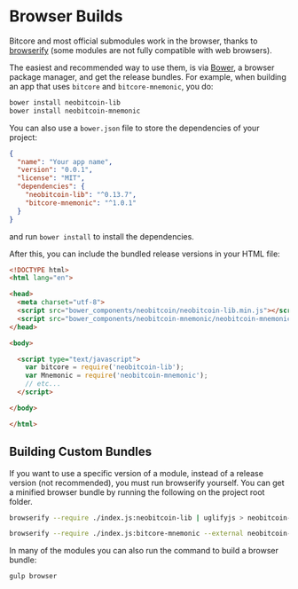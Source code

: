 # Browser Builds
Bitcore and most official submodules work in the browser, thanks to [browserify](http://browserify.org/) (some modules are not fully compatible with web browsers).

The easiest and recommended way to use them, is via [Bower](http://bower.io/), a browser package manager, and get the release bundles. For example, when building an app that uses `bitcore` and `bitcore-mnemonic`, you do:

```sh
bower install neobitcoin-lib
bower install neobitcoin-mnemonic
```

You can also use a `bower.json` file to store the dependencies of your project:

```json
{
  "name": "Your app name",
  "version": "0.0.1",
  "license": "MIT",
  "dependencies": {
    "neobitcoin-lib": "^0.13.7",
    "bitcore-mnemonic": "^1.0.1"
  }
}
```

and run `bower install` to install the dependencies.

After this, you can include the bundled release versions in your HTML file:

```html
<!DOCTYPE html>
<html lang="en">

<head>
  <meta charset="utf-8">
  <script src="bower_components/neobitcoin/neobitcoin-lib.min.js"></script>
  <script src="bower_components/neobitcoin-mnemonic/neobitcoin-mnemonic.min.js"></script>
</head>

<body>

  <script type="text/javascript">
    var bitcore = require('neobitcoin-lib');
    var Mnemonic = require('neobitcoin-mnemonic');
    // etc...
  </script>

</body>

</html>
```

## Building Custom Bundles
If you want to use a specific version of a module, instead of a release version (not recommended), you must run browserify yourself.  You can get a minified browser bundle by running the following on the project root folder.

```sh
browserify --require ./index.js:neobitcoin-lib | uglifyjs > neobitcoin-lib.min.js
```

```sh
browserify --require ./index.js:bitcore-mnemonic --external neobitcoin-lib | uglifyjs > bitcore-mnemonic.min.js
```

In many of the modules you can also run the command to build a browser bundle:
```sh
gulp browser
```
